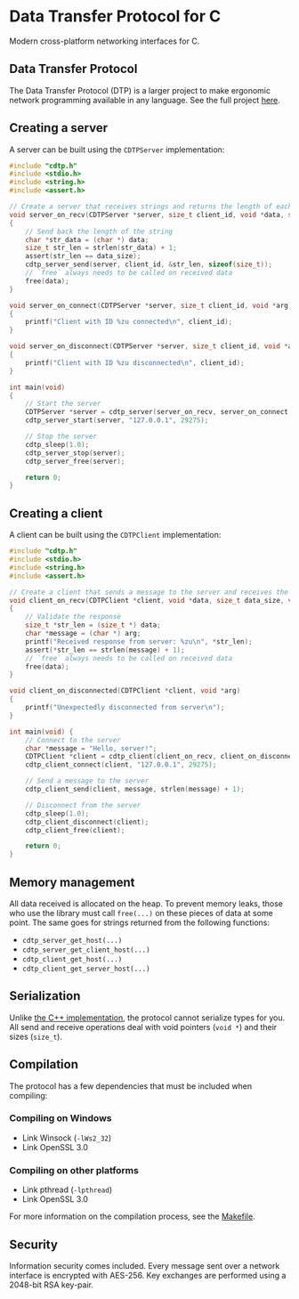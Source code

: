 # Data Transfer Protocol for C

Modern cross-platform networking interfaces for C.

## Data Transfer Protocol

The Data Transfer Protocol (DTP) is a larger project to make ergonomic network programming available in any language.
See the full project [here](https://wkhallen.com/dtp/).

## Creating a server

A server can be built using the `CDTPServer` implementation:

```c
#include "cdtp.h"
#include <stdio.h>
#include <string.h>
#include <assert.h>

// Create a server that receives strings and returns the length of each string
void server_on_recv(CDTPServer *server, size_t client_id, void *data, size_t data_size, void *arg)
{
    // Send back the length of the string
    char *str_data = (char *) data;
    size_t str_len = strlen(str_data) + 1;
    assert(str_len == data_size);
    cdtp_server_send(server, client_id, &str_len, sizeof(size_t));
    // `free` always needs to be called on received data
    free(data);
}

void server_on_connect(CDTPServer *server, size_t client_id, void *arg)
{
    printf("Client with ID %zu connected\n", client_id);
}

void server_on_disconnect(CDTPServer *server, size_t client_id, void *arg)
{
    printf("Client with ID %zu disconnected\n", client_id);
}

int main(void)
{
    // Start the server
    CDTPServer *server = cdtp_server(server_on_recv, server_on_connect, server_on_disconnect, NULL, NULL, NULL);
    cdtp_server_start(server, "127.0.0.1", 29275);

    // Stop the server
    cdtp_sleep(1.0);
    cdtp_server_stop(server);
    cdtp_server_free(server);

    return 0;
}
```

## Creating a client

A client can be built using the `CDTPClient` implementation:

```c
#include "cdtp.h"
#include <stdio.h>
#include <string.h>
#include <assert.h>

// Create a client that sends a message to the server and receives the length of the message
void client_on_recv(CDTPClient *client, void *data, size_t data_size, void *arg)
{
    // Validate the response
    size_t *str_len = (size_t *) data;
    char *message = (char *) arg;
    printf("Received response from server: %zu\n", *str_len);
    assert(*str_len == strlen(message) + 1);
    // `free` always needs to be called on received data
    free(data);
}

void client_on_disconnected(CDTPClient *client, void *arg)
{
    printf("Unexpectedly disconnected from server\n");
}

int main(void) {
    // Connect to the server
    char *message = "Hello, server!";
    CDTPClient *client = cdtp_client(client_on_recv, client_on_disconnected, message, NULL);
    cdtp_client_connect(client, "127.0.0.1", 29275);

    // Send a message to the server
    cdtp_client_send(client, message, strlen(message) + 1);

    // Disconnect from the server
    cdtp_sleep(1.0);
    cdtp_client_disconnect(client);
    cdtp_client_free(client);

    return 0;
}
```

## Memory management

All data received is allocated on the heap. To prevent memory leaks, those who use the library must call `free(...)` on
these pieces of data at some point. The same goes for strings returned from the following functions:

- `cdtp_server_get_host(...)`
- `cdtp_server_get_client_host(...)`
- `cdtp_client_get_host(...)`
- `cdtp_client_get_server_host(...)`

## Serialization

Unlike [the C++ implementation](https://github.com/WKHAllen/cppdtp), the protocol cannot serialize types for you. All
send and receive operations deal with void pointers (`void *`) and their sizes (`size_t`).

## Compilation

The protocol has a few dependencies that must be included when compiling:

### Compiling on Windows

- Link Winsock (`-lWs2_32`)
- Link OpenSSL 3.0

### Compiling on other platforms

- Link pthread (`-lpthread`)
- Link OpenSSL 3.0

For more information on the compilation process, see the [Makefile](Makefile).

## Security

Information security comes included. Every message sent over a network interface is encrypted with AES-256. Key
exchanges are performed using a 2048-bit RSA key-pair.
